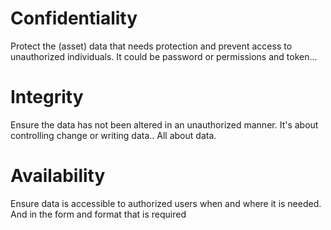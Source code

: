 # Confidentiality

Protect the (asset) data that needs protection and prevent access to unauthorized individuals.
It could be password or permissions and token...

# Integrity
Ensure the data has not been altered in an unauthorized manner.
It's about controlling change or writing data..
All about data.

# Availability

Ensure data is accessible to authorized users when and where it is needed.
And in the form and format that is required